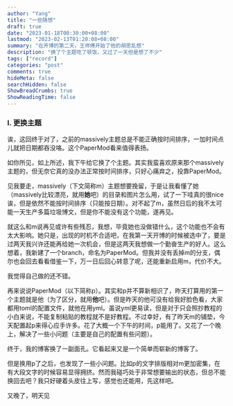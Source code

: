 ```yaml
---
author: "Yang"
title: "一些随想"
draft: true
date: "2023-01-18T00:30:00+08:00"
lastmod: "2023-02-13T01:20:08+08:00"
summary: "在开博的第二天，王师傅开始了他的胡思乱想"
description: "换了个主题吃了顿饭，又过了一天但是想了不少"
tags: ["record"]
categories: "post"
comments: true
hideMeta: false
searchHidden: false
ShowBreadCrumbs: true
ShowReadingTime: false
---
```


### Ⅰ. 更换主题

诶，这回终于对了，之前的massively主题总是不能正确按时间排序，一加时间点儿就把日期都吞没咯。这个PaperMod看来值得表扬。

如你所见，如上所述，我下午给它换了个主题。其实我蛮喜欢原来那个massively主题的，但无奈它真的没办法正常按时间排序，只好心痛弃之，投靠PaperMod。

见我要走，massively（下文简称m）主题想要挽留，于是让我看懂了她（massively比较漂亮，就用**她**吧）的目录和图片怎么用，试了一下哇真的很nice诶，但是依然不能按时间排序（只能按日期）。对不起了m，虽然日后的我不太可能一天生产多篇垃圾博文，但是你不能没有这个功能，遂再见。

就这么和m说再见或许有些残忍，我想，毕竟她也没做错什么，这个功能也不会有太大影响。她只是，出现的时机不合适吧，在我第一天开博的时候被选中了，要是过两天我兴许还能再给她一次机会，但是这两天我想做一个勤奋生产的好人。这么想着，我新建了一个branch，命名为PaperMod。但我并没有丢掉m的分支，偶尔也会回去看看借鉴一下，万一日后回心转意了呢，还能重新启用m，代价不大。

我觉得自己做的还不错。

再来说说PaperMod（以下简称p）。其实和p并不算新相识了，昨天打算用的第一个主题就是他（为了区分，就用**他**吧）。但是昨天的他可没有给我好脸色看，大家都用toml的配置文件，就他在用yml。虽说yml更易读，但是对于只会照抄教程的小白来说，不能复制粘贴的教程就不是好教程。不过幸好，有了昨天m的铺垫，今天配置起p来得心应手许多。花了大概一个下午的时间，p能用了。又花了一个晚上，解决了一些小问题（主要是自己的配置有些问题）。

终于，我的博客换了一副面孔。它看起来又是一个简单而崭新的博客了。

但是换用p了之后，也发现了一些小问题。比如p的文字排版相对m更加密集，在有大段文字的时候容易显得拥挤。然而我碰巧处于非常想要输出的状态，但总不能换回去吧？我只好硬着头皮往上写，感觉也还能用，先这样吧。

又晚了，明天见
